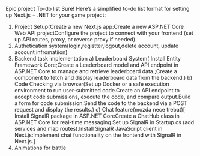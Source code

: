 Epic project To-do list
Sure! Here’s a simplified to-do list format for setting up Next.js + .NET for your game project:

1. Project Setup(Create a new Next.js app:Create a new ASP.NET Core Web API projectConfigure the project to connect with your frontend (set up API routes, proxy, or reverse proxy if needed).
2. Authetication system(login,registter,logout,delete account, update account infromatiion)
3. Backend task implementation
   a) Leaderboard System( Install Entity Framework Core;Create a Leaderboard model and API endpoint in ASP.NET Core to manage and retrieve leaderboard data.;Create a component to fetch and display leaderboard data from the backend.)
   b) Code Checking via browser(Set up Docker or a safe execution environment to run user-submitted code.Create an API endpoint to accept code submissions, execute the code, and compare output.Build a form for code submission.Send the code to the backend via a POST request and display the results.)
   c) Chat feature(mozda nece trebat)[ Install SignalR package in ASP.NET CoreCreate a ChatHub class in ASP.NET Core for real-time messaging.Set up SignalR in Startup.cs (add services and map routes).Install SignalR JavaScript client in Next.js:Implement chat functionality on the frontend with SignalR in Next.js.]
4. Animations for battle


